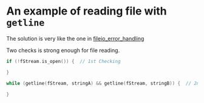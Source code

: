# An example of reading file with `getline`

The solution is very like the one in [fileio_error_handling](https://github.com/simomo/cs106L-course-reader-practice/blob/master/self-entertaining/ch3/fileio_error_handling/fileio_error_handling.cpp)

Two checks is strong enough for file reading.
```c++
if (!fStream.is_open()) {  // 1st Checking

}

while (getline(fStream, stringA) && getline(fStream, stringB)) {  // 2nd Checking

}
```